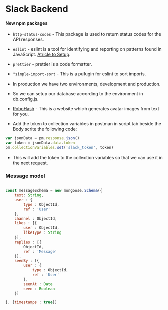 # Slack Backend

#### New npm packages

- `http-status-codes` - This package is used to return status codes for the API responses.
- `eslint` - eslint is a tool for identifying and reporting on patterns found in JavaScript. [Atricle to Setup](https://medium.com/@sindhujad6/setting-up-eslint-and-prettier-in-a-node-js-project-f2577ee2126f).
- `prettier` - prettier is a code formatter.
- `"simple-import-sort` - This is a pulugin for eslint to sort imports.
- In production we have two environments, development and production.
- So we can setup our database according to the environment in db.config.js.
- [RoboHash](https://robohash.org/) - This is a website which generates avatar images from text for you.

- Add the token to collection variables in postman in script tab beside the Body scrite the following code:

```js
var jsonData = pm.response.json()
var token = jsonData.data.token
pm.collectionVariables.set('slack_token', token)
```

- This will add the token to the collection variables so that we can use it in the next request.

### Message model

```js

const messageSchema = new mongoose.Schema({
    text: String,
    user : {
        type : ObjectId,
        ref : 'User'
    },
    channel : ObjectId,
    likes : [{
        user : ObjectId,
        likeType : String
    }],
    replies : [{
        ObjectId,
        ref : 'Message'
    }],
    seenBy : [{
        user : {
            type : ObjectId,
            ref : 'User'
        },
        seenAt : Date
        seen : Boolean
    }]

}, {timestamps : true})
```
